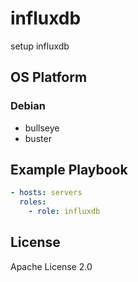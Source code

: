 influxdb
=================

setup influxdb

OS Platform
-----------------

### Debian

- bullseye
- buster

Example Playbook
--------------

```yaml
- hosts: servers
  roles:
    - role: influxdb
```

License
--------------

Apache License 2.0
